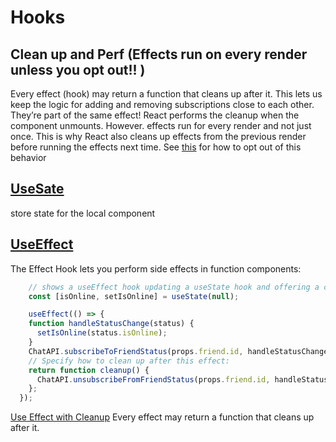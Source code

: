 ﻿# Hooks

## Clean up and Perf (Effects run on every render unless you opt out!! )
Every effect (hook) may return a function that cleans up after it. This lets us keep the logic for adding and removing subscriptions close to each other. They’re part of the same effect!
React performs the cleanup when the component unmounts. However. effects run for every render and not just once. This is why React also cleans up effects from the previous render before running the effects next time. See [this](https://reactjs.org/docs/hooks-effect.html#tip-optimizing-performance-by-skipping-effects) for how to opt out of this behavior


## [UseSate](https://reactjs.org/docs/hooks-state.html)
store state for the local component




## [UseEffect](https://reactjs.org/docs/hooks-effect.html)
The Effect Hook lets you perform side effects in function components:
``` ts
    // shows a useEffect hook updating a useState hook and offering a cleanup function 
    const [isOnline, setIsOnline] = useState(null);

    useEffect(() => {
    function handleStatusChange(status) {
      setIsOnline(status.isOnline);
    }
    ChatAPI.subscribeToFriendStatus(props.friend.id, handleStatusChange);
    // Specify how to clean up after this effect:
    return function cleanup() {
      ChatAPI.unsubscribeFromFriendStatus(props.friend.id, handleStatusChange);
    };
  });
```

[Use Effect with Cleanup](https://reactjs.org/docs/hooks-effect.html#effects-with-cleanup)
Every effect may return a function that cleans up after it. 
